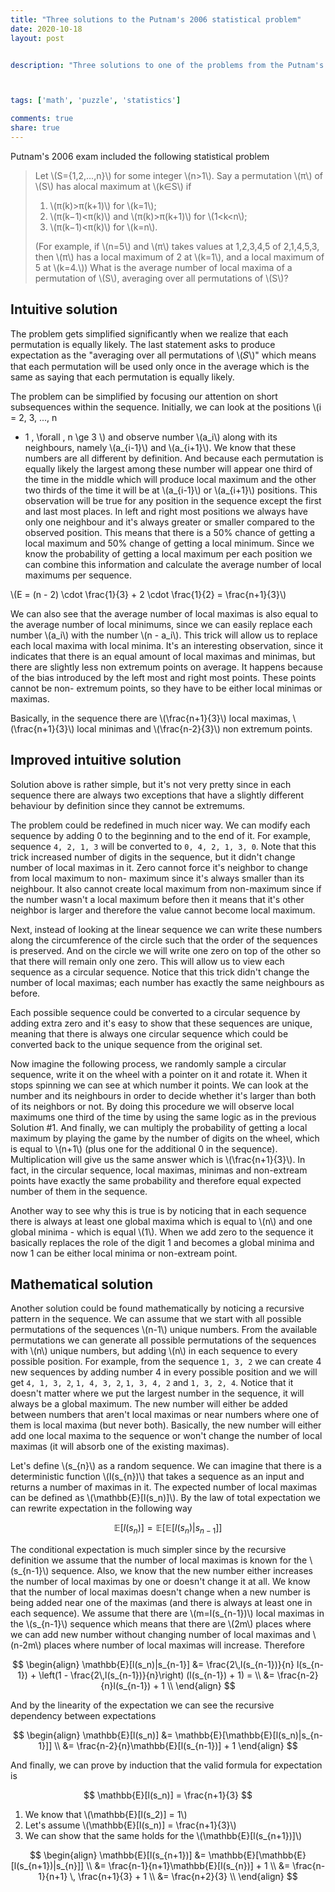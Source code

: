 ```yaml
---
title: "Three solutions to the Putnam's 2006 statistical problem"
date: 2020-10-18
layout: post


description: "Three solutions to one of the problems from the Putnam's exam."



tags: ['math', 'puzzle', 'statistics']

comments: true
share: true
---
```




Putnam's 2006 exam included the following statistical problem

> Let \\(S={1,2,...,n}\\) for some integer \\(n>1\\). Say a permutation \\(π\\)
of \\(S\\) has alocal maximum at \\(k∈S\\) if
>
> 1. \\(π(k)>π(k+1)\\) for \\(k=1\\);
> 2. \\(π(k−1)<π(k)\\) and \\(π(k)>π(k+1)\\) for \\(1<k<n\\);
> 3. \\(π(k−1)<π(k)\\) for \\(k=n\\).
>
> (For example, if \\(n=5\\) and \\(π\\) takes values at 1,2,3,4,5 of 2,1,4,5,3,
then \\(π\\) has a local maximum of 2 at \\(k=1\\),  and a local maximum of 5 at
\\(k=4.\\)) What is the average number of local maxima of a permutation of
\\(S\\), averaging over all permutations of \\(S\\)?



## Intuitive solution



The problem gets simplified significantly when we realize that each permutation
is equally likely. The last statement asks to produce expectation as the
"averaging over all permutations of \\(𝑆\\)" which means that each permutation
will be used only once in the average which is the same as saying that each
permutation is equally likely.

The problem can be simplified by focusing our attention on short subsequences
within the sequence. Initially, we can look at the positions \\(i = 2, 3, ..., n
- 1 \, \forall \, n \ge 3 \\) and observe number \\(a_i\\) along with its
neighbours, namely \\(a_{i-1}\\) and \\(a_{i+1}\\). We know that these numbers
are all different by definition. And because each permutation is equally likely
the largest among these number will appear one third of the time in the middle
which will produce local maximum and the other two thirds of the time it will be
at \\(a_{i-1}\\) or \\(a_{i+1}\\) positions. This observation will be true for
any position in the sequence except the first and last most places. In left and
right most positions we always have only one neighbour and it's always greater
or smaller compared to the observed position. This means that there is a 50%
chance of getting a local maximum and 50% change of getting a local minimum.
Since we know the probability of getting a local maximum per each position we
can combine this information and calculate the average number of local maximums
per sequence.

\\(E = (n - 2) \cdot \frac{1}{3} + 2 \cdot \frac{1}{2} = \frac{n+1}{3}\\)

We can also see that the average number of local maximas is also equal to the
average number of local minimums, since we can easily replace each number
\\(a_i\\) with the number \\(n - a_i\\). This trick will allow us to replace
each local maxima with local minima. It's an interesting observation, since it
indicates that there is an equal amount of local maximas and minimas, but there
are slightly less non extremum points on average. It happens because of the bias
introduced by the left most and right most points. These points cannot be non-
extremum points, so they have to be either local minimas or maximas.

Basically, in the sequence there are \\(\frac{n+1}{3}\\) local maximas,
\\(\frac{n+1}{3}\\) local minimas and \\(\frac{n-2}{3}\\) non extremum points.



## Improved intuitive solution



Solution above is rather simple, but it's not very pretty since in each sequence
there are always two exceptions that have a slightly different behaviour by
definition since they cannot be extremums.

The problem could be redefined in much nicer way. We can modify each sequence by
adding 0 to the beginning and to the end of it. For example, sequence `4, 2, 1,
3` will be converted to `0, 4, 2, 1, 3, 0`. Note that this trick increased
number of digits in the sequence, but it didn't change number of local maximas
in it. Zero cannot force it's neighbor to change from local maximum to non-
maximum since it's always smaller than its neighbour. It also cannot create
local maximum from non-maximum since if the number wasn't a local maximum before
then it means that it's other neighbor is larger and therefore the value cannot
become local maximum.

Next, instead of looking at the linear sequence we can write these numbers along
the circumference of the circle such that the order of the sequences is
preserved. And on the circle we will write one zero on top of the other so that
there will remain only one zero. This will allow us to view each sequence as a
circular sequence. Notice that this trick didn't change the number of local
maximas; each number has exactly the same neighbours as before.

Each possible sequence could be converted to a circular sequence by adding extra
zero and it's easy to show that these sequences are unique, meaning that there
is always one circular sequence which could be converted back to the unique
sequence from the original set.

Now imagine the following process, we randomly sample a circular sequence, write
it on the wheel with a pointer on it and rotate it. When it stops spinning we
can see at which number it points. We can look at the number and its neighbours
in order to decide whether it's larger than both of its neighbors or not. By
doing this procedure we will observe local maximums one third of the time by
using the same logic as in the previous Solution #1. And finally, we can
multiply the probability of getting a local maximum by playing the game by the
number of digits on the wheel, which is equal to \\(n+1\\) (plus one for the
additional 0 in the sequence). Multiplication will give us the same answer which
is \\(\frac{n+1}{3}\\). In fact, in the circular sequence, local maximas,
minimas and non-extream points have exactly the same probability and therefore
equal expected number of them in the sequence.

Another way to see why this is true is by noticing that in each sequence there
is always at least one global maxima which is equal to \\(n\\) and one global
minima - which is equal \\(1\\). When we add zero to the sequence it basically
replaces the role of the digit 1 and becomes a global minima and now 1 can be
either local minima or non-extream point.



## Mathematical solution



Another solution could be found mathematically by noticing a recursive pattern
in the sequence. We can assume that we start with all possible permutations of
the sequences \\(n-1\\) unique numbers. From the available permutations we can
generate all possible permutations of the sequences with \\(n\\) unique numbers,
but adding \\(n\\) in each sequence to every possible position. For example,
from the sequence `1, 3, 2` we can create 4 new sequences by adding number 4 in
every possible position and we will get `4, 1, 3, 2`, `1, 4, 3, 2`, `1, 3, 4, 2`
and `1, 3, 2, 4`. Notice that it doesn't matter where we put the largest number
in the sequence, it will always be a global maximum. The new number will either
be added between numbers that aren't local maximas or near numbers where one of
them is local maxima (but never both). Basically, the new number will either add
one local maxima to the sequence or won't change the number of local maximas (it
will absorb one of the existing maximas).

Let's define \\(s_{n}\\) as a random sequence. We can imagine that there is a
deterministic function \\(l(s_{n})\\) that takes a sequence as an input and
returns a number of maximas in it. The expected number of local maximas can be
defined as \\(\mathbb{E}[l(s_n)]\\). By the law of total expectation we can
rewrite expectation in the following way

$$
\mathbb{E}[l(s_n)] = \mathbb{E}[\mathbb{E}[l(s_n)|s_{n-1}]]
$$

The conditional expectation is much simpler since by the recursive definition we
assume that the number of local maximas is known for the \\(s_{n-1}\\) sequence.
Also, we know that the new number either increases the number of local maximas
by one or doesn't change it at all. We know that the number of local maximas
doesn't change when a new number is being added near one of the maximas (and
there is always at least one in each sequence). We assume that there are
\\(m=l(s_{n-1})\\) local maximas in the \\(s_{n-1}\\) sequence which means that
there are \\(2m\\) places where we can add new number without changing number of
local maximas and \\(n-2m\\) places where number of local maximas will increase.
Therefore

$$
\begin{align}
\mathbb{E}[l(s_n)|s_{n-1}] &= \frac{2\,l(s_{n-1})}{n} l(s_{n-1}) + \left(1 -
\frac{2\,l(s_{n-1})}{n}\right) (l(s_{n-1}) + 1) = \\
&= \frac{n-2}{n}l(s_{n-1}) + 1 \\
\end{align}
$$

And by the linearity of the expectation we can see the recursive dependency
between expectations

$$
\begin{align}
\mathbb{E}[l(s_n)] &= \mathbb{E}[\mathbb{E}[l(s_n)|s_{n-1}]] \\
                   &= \frac{n-2}{n}\mathbb{E}[l(s_{n-1})] + 1
\end{align}
$$

And finally, we can prove by induction that the valid formula for expectation is

$$
\mathbb{E}[l(s_n)] = \frac{n+1}{3}
$$

1. We know that \\(\mathbb{E}[l(s_2)] = 1\\)
2. Let's assume \\(\mathbb{E}[l(s_n)] = \frac{n+1}{3}\\)
3. We can show that the same holds for the \\(\mathbb{E}[l(s_{n+1})]\\)

$$
\begin{align}
\mathbb{E}[l(s_{n+1})] &= \mathbb{E}[\mathbb{E}[l(s_{n+1})|s_{n}]] \\
                       &= \frac{n-1}{n+1}\mathbb{E}[l(s_{n})] + 1 \\
                       &= \frac{n-1}{n+1} \, \frac{n+1}{3} + 1 \\
                       &= \frac{n+2}{3} \\
\end{align}
$$






